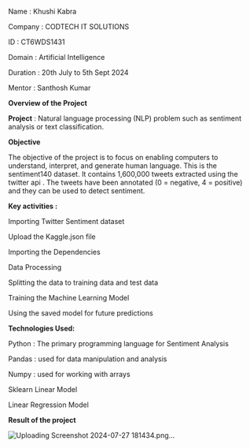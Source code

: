 Name : Khushi Kabra


Company : CODTECH IT SOLUTIONS 


ID : CT6WDS1431


Domain : Artificial Intelligence 


Duration : 20th July to 5th Sept 2024


Mentor : Santhosh Kumar



**Overview of the Project** 



**Project** : Natural language processing (NLP) problem such as sentiment analysis or text classification.



**Objective**


The objective of the project is to focus on enabling computers to understand, interpret, and generate human language. This is the sentiment140 dataset.
It contains 1,600,000 tweets extracted using the twitter api . The tweets have been annotated (0 = negative, 4 = positive) and they can be used to detect sentiment.


**Key activities :**


Importing Twitter Sentiment dataset

Upload the Kaggle.json file

Importing the Dependencies

Data Processing

Splitting the data to training data and test data

Training the Machine Learning Model

Using the saved model for future predictions


**Technologies Used:**


Python : The primary programming language for Sentiment Analysis

Pandas : used for data manipulation and analysis

Numpy : used for working with arrays

Sklearn Linear Model

Linear Regression Model


**Result of the project**












![Uploading Screenshot 2024-07-27 181434.png…]()




























